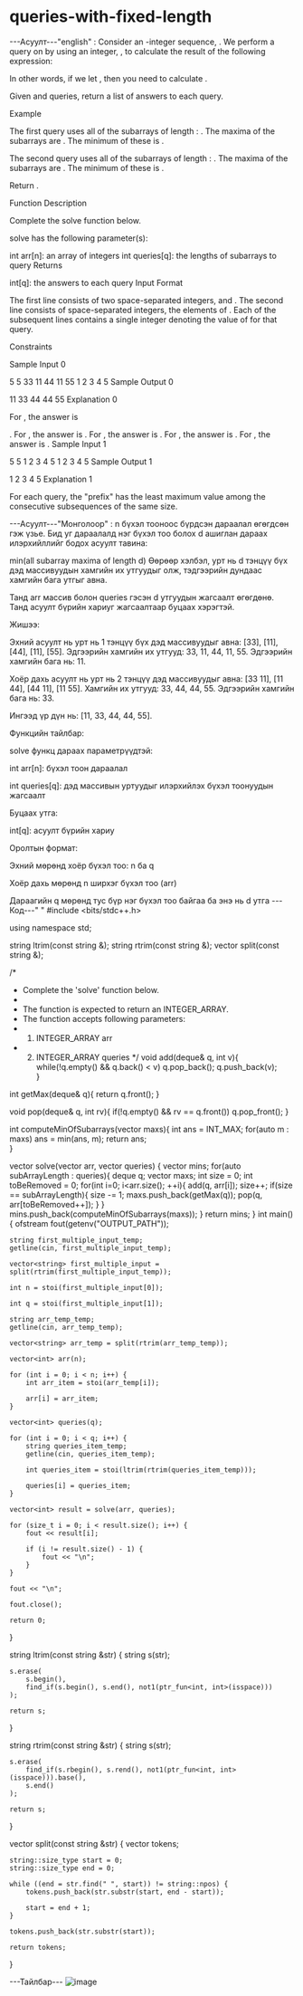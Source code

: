 # queries-with-fixed-length

---Асуулт---"english" :
Consider an -integer sequence, . We perform a query on  by using an integer, , to calculate the result of the following expression:

In other words, if we let , then you need to calculate .

Given  and  queries, return a list of answers to each query.

Example


The first query uses all of the subarrays of length : . The maxima of the subarrays are . The minimum of these is .

The second query uses all of the subarrays of length : . The maxima of the subarrays are . The minimum of these is .

Return .

Function Description

Complete the solve function below.

solve has the following parameter(s):

int arr[n]: an array of integers
int queries[q]: the lengths of subarrays to query
Returns

int[q]: the answers to each query
Input Format

The first line consists of two space-separated integers,  and .
The second line consists of  space-separated integers, the elements of .
Each of the  subsequent lines contains a single integer denoting the value of  for that query.

Constraints

Sample Input 0

5 5
33 11 44 11 55
1
2
3
4
5
Sample Output 0

11
33
44
44
55
Explanation 0

For , the answer is

.
For , the answer is
.
For , the answer is
.
For , the answer is
.
For , the answer is
.
Sample Input 1

5 5
1 2 3 4 5
1
2
3
4
5
Sample Output 1

1
2
3
4
5
Explanation 1

For each query, the "prefix" has the least maximum value among the consecutive subsequences of the same size.

---Асуулт---"Монголоор" :
n бүхэл тооноос бүрдсэн дараалал өгөгдсөн гэж үзье.
Бид уг дараалалд нэг бүхэл тоо болох d ашиглан дараах илэрхийллийг бодох асуулт тавина:

min(all subarray maxima of length d)
Өөрөөр хэлбэл, урт нь d тэнцүү бүх дэд массивуудын хамгийн их утгуудыг олж, тэдгээрийн дундаас хамгийн бага утгыг авна.

Танд arr массив болон queries гэсэн d утгуудын жагсаалт өгөгдөнө.
Танд асуулт бүрийн хариуг жагсаалтаар буцаах хэрэгтэй.

Жишээ:

Эхний асуулт нь урт нь 1 тэнцүү бүх дэд массивуудыг авна: [33], [11], [44], [11], [55].
Эдгээрийн хамгийн их утгууд: 33, 11, 44, 11, 55. Эдгээрийн хамгийн бага нь: 11.

Хоёр дахь асуулт нь урт нь 2 тэнцүү дэд массивуудыг авна: [33 11], [11 44], [44 11], [11 55].
Хамгийн их утгууд: 33, 44, 44, 55. Эдгээрийн хамгийн бага нь: 33.

Ингээд үр дүн нь: [11, 33, 44, 44, 55].

Функцийн тайлбар:

solve функц дараах параметрүүдтэй:

int arr[n]: бүхэл тоон дараалал

int queries[q]: дэд массивын уртуудыг илэрхийлэх бүхэл тоонуудын жагсаалт

Буцаах утга:

int[q]: асуулт бүрийн хариу

Оролтын формат:

Эхний мөрөнд хоёр бүхэл тоо: n ба q

Хоёр дахь мөрөнд n ширхэг бүхэл тоо (arr)

Дараагийн q мөрөнд тус бүр нэг бүхэл тоо байгаа ба энэ нь d утга
---Код---" "
#include <bits/stdc++.h>

using namespace std;

string ltrim(const string &);
string rtrim(const string &);
vector<string> split(const string &);

/*
 * Complete the 'solve' function below.
 *
 * The function is expected to return an INTEGER_ARRAY.
 * The function accepts following parameters:
 *  1. INTEGER_ARRAY arr
 *  2. INTEGER_ARRAY queries
 */
void add(deque<int>& q, int v){
    while(!q.empty() && q.back() < v) q.pop_back();
    q.push_back(v);      
}

int getMax(deque<int>& q){ return q.front(); }

void pop(deque<int>& q, int rv){
    if(!q.empty() && rv == q.front()) q.pop_front();
}

int computeMinOfSubarrays(vector<int> maxs){
    int ans = INT_MAX;
    for(auto m : maxs) ans = min(ans, m);
    return ans;    
}

vector<int> solve(vector<int> arr, vector<int> queries) {
   vector<int> mins;
   for(auto subArrayLength : queries){
       deque<int> q; vector<int> maxs; 
       int size = 0;
       int toBeRemoved = 0;
       for(int i=0; i<arr.size(); ++i){
           add(q, arr[i]);
           size++;
           if(size == subArrayLength){
               size -= 1;
               maxs.push_back(getMax(q));
               pop(q, arr[toBeRemoved++]);
           }
       }
       mins.push_back(computeMinOfSubarrays(maxs));
   } 
   return mins; 
}
int main()
{
    ofstream fout(getenv("OUTPUT_PATH"));

    string first_multiple_input_temp;
    getline(cin, first_multiple_input_temp);

    vector<string> first_multiple_input = split(rtrim(first_multiple_input_temp));

    int n = stoi(first_multiple_input[0]);

    int q = stoi(first_multiple_input[1]);

    string arr_temp_temp;
    getline(cin, arr_temp_temp);

    vector<string> arr_temp = split(rtrim(arr_temp_temp));

    vector<int> arr(n);

    for (int i = 0; i < n; i++) {
        int arr_item = stoi(arr_temp[i]);

        arr[i] = arr_item;
    }

    vector<int> queries(q);

    for (int i = 0; i < q; i++) {
        string queries_item_temp;
        getline(cin, queries_item_temp);

        int queries_item = stoi(ltrim(rtrim(queries_item_temp)));

        queries[i] = queries_item;
    }

    vector<int> result = solve(arr, queries);

    for (size_t i = 0; i < result.size(); i++) {
        fout << result[i];

        if (i != result.size() - 1) {
            fout << "\n";
        }
    }

    fout << "\n";

    fout.close();

    return 0;
}

string ltrim(const string &str) {
    string s(str);

    s.erase(
        s.begin(),
        find_if(s.begin(), s.end(), not1(ptr_fun<int, int>(isspace)))
    );

    return s;
}

string rtrim(const string &str) {
    string s(str);

    s.erase(
        find_if(s.rbegin(), s.rend(), not1(ptr_fun<int, int>(isspace))).base(),
        s.end()
    );

    return s;
}

vector<string> split(const string &str) {
    vector<string> tokens;

    string::size_type start = 0;
    string::size_type end = 0;

    while ((end = str.find(" ", start)) != string::npos) {
        tokens.push_back(str.substr(start, end - start));

        start = end + 1;
    }

    tokens.push_back(str.substr(start));

    return tokens;
}

---Тайлбар--- 
![image](https://github.com/user-attachments/assets/4798e20a-129f-4934-83fc-ded97dbbcfca)
